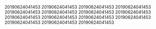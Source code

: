 20190624041453
20190624041453
20190624041453
20190624041453
20190624041453
20190624041453
20190624041453
20190624041453
20190624041453
20190624041453
20190624041453
20190624041453
20190624041453
20190624041453
20190624041453
